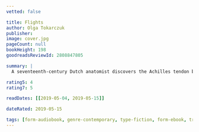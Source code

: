 ```yaml
---
vetted: false

title: Flights
author: Olga Tokarczuk
publisher: 
image: cover.jpg
pageCount: null
bookHeight: 198
goodreadsReviewId: 2808847805

summary: |
  A seventeenth-century Dutch anatomist discovers the Achilles tendon by dissecting his own amputated leg. Chopin's heart is carried back to Warsaw in secret by his adoring sister. A woman must return to her native Poland in order to poison her terminally ill high school sweetheart, and a young man slowly descends into madness when his wife and child mysteriously vanish during a vacation and just as suddenly reappear. Through these brilliantly imagined characters and stories, interwoven with haunting, playful, and revelatory meditations, Flights explores what it means to be a traveler, a wanderer, a body in motion not only through space but through time. Where are you from? Where are you coming in from? Where are you going? we call to the traveler. Enchanting, unsettling, and wholly original, Flights is a master storyteller's answer.

rating5: 4
rating7: 5

readDates: [[2019-05-04, 2019-05-15]]

dateRated: 2019-05-15

tags: [form-audiobook, genre-contemporary, type-fiction, form-ebook, translated, sub-travel, book-club]
---
```

